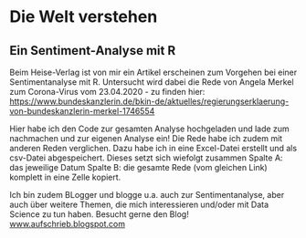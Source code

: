 # Die Welt verstehen

## Ein Sentiment-Analyse mit R

Beim Heise-Verlag ist von mir ein Artikel erscheinen zum Vorgehen bei einer Sentimentanalyse mit R. Untersucht wird dabei die Rede von Angela Merkel zum Corona-Virus vom 23.04.2020 - zu finden hier:
https://www.bundeskanzlerin.de/bkin-de/aktuelles/regierungserklaerung-von-bundeskanzlerin-merkel-1746554

Hier habe ich den Code zur gesamten Analyse hochgeladen und lade zum nachmachen und zur eigenen Analyse ein!
Die Rede habe ich zudem mit anderen Reden verglichen. Dazu habe ich in eine Excel-Datei erstellt und als csv-Datei abgespeichert. Dieses setzt sich wiefolgt zusammen
Spalte A: das jeweilige Datum
Spalte B: die gesamte Rede (vom gleichen Link) komplett in eine Zelle kopiert.

Ich bin zudem BLogger und blogge u.a. auch zur Sentimentanalyse, aber auch über weitere Themen, die mich interessieren und/oder mit Data Science zu tun haben. Besucht gerne den Blog!
www.aufschrieb.blogspot.com

